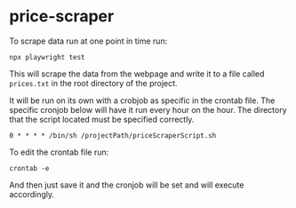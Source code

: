 # price-scraper

To scrape data run at one point in time run:

`npx playwright test`

This will scrape the data from the webpage and write it to a file called `prices.txt` in the root directory of the project.

It will be run on its own with a crobjob as specific in the crontab file. The specific cronjob below will have it run every hour on the hour. The directory that the script located must be specified correctly.

`0 * * * * /bin/sh /projectPath/priceScraperScript.sh`

To edit the crontab file run:

`crontab -e`

And then just save it and the cronjob will be set and will execute accordingly.

